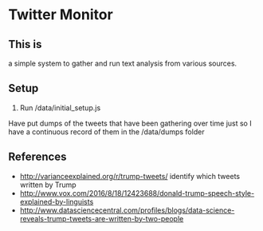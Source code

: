 # Twitter Monitor

## This is

a simple system to gather and run text analysis from various sources. 

## Setup

1. Run /data/initial_setup.js

Have put dumps of the tweets that have been gathering over time just so I have a continuous record of them in the /data/dumps folder


## References
* http://varianceexplained.org/r/trump-tweets/ identify which tweets written by Trump
* http://www.vox.com/2016/8/18/12423688/donald-trump-speech-style-explained-by-linguists
* http://www.datasciencecentral.com/profiles/blogs/data-science-reveals-trump-tweets-are-written-by-two-people


